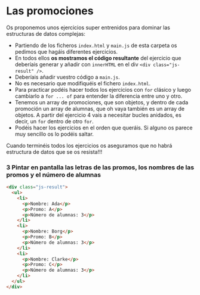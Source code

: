 # Las promociones

Os proponemos unos ejercicios super entrenidos para dominar las estructuras de datos complejas:

- Partiendo de los ficheros `index.html` y `main.js` de esta carpeta os pedimos que hagáis diferentes ejercicios.
- En todos ellos **os mostramos el código resultante** del ejercicio que deberíais generar y añadir con `innerHTML` en el div `<div class="js-result" />`.
- Deberíais añadir vuestro código a `main.js`.
- No es necesario que modifiquéis el fichero `index.html`.
- Para practicar podéis hacer todos los ejercicios con `for` clásico y luego cambiarlo a `for ... of` para entender la diferencia entre uno y otro.
- Tenemos un array de promociones, que son objetos, y dentro de cada promoción un array de alumnas, que oh vaya también es un array de objetos. A partir del ejercicio 4 vais a necesitar bucles anidados, es decir, un `for` dentro de otro `for`.
- Podéis hacer los ejercicios en el orden que queráis. Si alguno os parece muy sencillo os lo podéis saltar.

Cuando terminéis todos los ejercicios os aseguramos que no habrá estructura de datos que se os resista!!!

### 3 Pintar en pantalla las letras de las promos, los nombres de las promos y el número de alumnas

```html
<div class="js-result">
  <ul>
    <li>
      <p>Nombre: Ada</p>
      <p>Promo: A</p>
      <p>Número de alumnas: 3</p>
    </li>
    <li>
      <p>Nombre: Borg</p>
      <p>Promo: B</p>
      <p>Número de alumnas: 3</p>
    </li>
    <li>
      <p>Nombre: Clarke</p>
      <p>Promo: C</p>
      <p>Número de alumnas: 3</p>
    </li>
  </ul>
</div>
```
